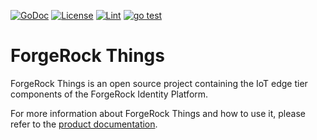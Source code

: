 [![GoDoc](https://godoc.org/github.com/ForgeRock/iot-edge/pkg?status.svg)](https://godoc.org/github.com/ForgeRock/iot-edge/pkg)
[![License](https://img.shields.io/badge/License-Apache%202.0-blue.svg)](https://github.com/ForgeRock/iot-edge/blob/main/LICENSE)
[![Lint](https://github.com/ForgeRock/iot-edge/workflows/golangci-lint/badge.svg)](https://github.com/ForgeRock/iot-edge/actions?query=workflow%3Agolangci-lint)
[![go test](https://github.com/ForgeRock/iot-edge/workflows/go-test/badge.svg)](https://github.com/ForgeRock/iot-edge/actions?query=workflow%3Ago-test)

# ForgeRock Things

ForgeRock Things is an open source project containing the IoT edge tier components of the ForgeRock Identity Platform.

For more information about ForgeRock Things and how to use it, please refer to the [product documentation](https://backstage.forgerock.com/docs/things/7/evaluation-guide/). 
